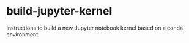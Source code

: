 # build-jupyter-kernel
Instructions to build a new Jupyter notebook kernel based on a conda environment
